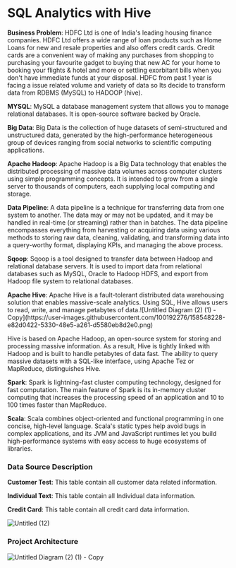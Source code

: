 <h1>SQL Analytics with Hive</h1>

<p><b>Business Problem</b>: HDFC Ltd is one of India's leading housing finance companies. HDFC Ltd offers a wide range of loan products such as Home Loans for new and resale properties and also offers credit cards. Credit cards are a convenient way of making any purchases from shopping to purchasing your favourite gadget to buying that new AC for your home to booking your flights & hotel and more or settling exorbitant bills when you don't have immediate funds at your disposal. HDFC from past 1 year is facing a issue related volume and variety of data so Its decide to transform data from RDBMS (MySQL) to HADOOP (hive).</p>

<p><b>MYSQL</b>:  MySQL a database management system that allows you to manage relational databases. It is open-source software backed by Oracle.</p>

<p><b>Big Data</b>: Big Data is the collection of huge datasets of semi-structured and unstructured data, generated by the high-performance heterogeneous group of devices ranging from social networks to scientific computing applications. </p>

<p><b>Apache Hadoop</b>: Apache Hadoop is a Big Data technology that enables the distributed processing of massive data volumes across computer clusters using simple programming concepts. It is intended to grow from a single server to thousands of computers, each supplying local computing and storage.</p>

<p><b>Data Pipeline</b>: A data pipeline is a technique for transferring data from one system to another. The data may or may not be updated, and it may be handled in real-time (or streaming) rather than in batches. The data pipeline encompasses everything from harvesting or acquiring data using various methods to storing raw data, cleaning, validating, and transforming data into a query-worthy format, displaying KPIs, and managing the above process.</p>

<p><b>Sqoop</b>: Sqoop is a tool designed to transfer data between Hadoop and relational database servers. It is used to import data from relational databases such as MySQL, Oracle to Hadoop HDFS, and export from Hadoop file system to relational databases. </p>

<p><b>Apache Hive</b>: Apache Hive is a fault-tolerant distributed data warehousing solution that enables massive-scale analytics. Using SQL, Hive allows users to read, write, and manage petabytes of data.![Untitled Diagram (2) (1) - Copy](https://user-images.githubusercontent.com/100192276/158548228-e82d0422-5330-48e5-a261-d5580eb8d2e0.png)

Hive is based on Apache Hadoop, an open-source system for storing and processing massive information. As a result, Hive is tightly linked with Hadoop and is built to handle petabytes of data fast. The ability to query massive datasets with a SQL-like interface, using Apache Tez or MapReduce, distinguishes Hive. </p>

<p><b>Spark</b>: Spark is lightning-fast cluster computing technology, designed for fast computation. The main feature of Spark is its in-memory cluster computing that increases the processing speed of an application and 10 to 100 times faster than MapReduce.</p>

<p><b>Scala</b>: Scala combines object-oriented and functional programming in one concise, high-level language. Scala's static types help avoid bugs in complex applications, and its JVM and JavaScript runtimes let you build high-performance systems with easy access to huge ecosystems of libraries.</p>

<h3>Data Source Description</h3>
<p><b>Customer Test</b>: This table contain all customer data related information.</p>
<p><b>Individual Text</b>: This table contain all Individual data information.</p>
<p><b>Credit Card</b>: This table contain all credit card data information.</p>


![Untitled (12)](https://user-images.githubusercontent.com/100192276/158550587-0619c0ca-d35b-4db7-9e6c-e2d2789f6ab6.png)


<h3>Project Architecture</h3>


![Untitled Diagram (2) (1) - Copy](https://user-images.githubusercontent.com/100192276/158548252-f6e26986-d622-43bb-a5f0-d826ae54b46a.png)




